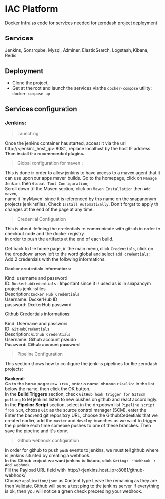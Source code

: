 # IAC Platform
Docker Infra as code for services needed for zerodash project deployment

## Services           
Jenkins, Sonarqube, Mysql, Adminer, ElasticSearch, Logstash, Kibana, Redis 

## Deployment       
* Clone the project,      
* Get at the root and launch the services via the `docker-compose` utility:
`docker-compose up`


## Services configuration    
### Jenkins:

> Launching    

Once the jenkins container has started, access it via the url http://<jenkins_host_ip>:8081 , replace localhost by the host IP address.   
Then install the recommended plugins.    

> Global configuration for maven : 

This is done in order to allow jenkins to have access to a maven agent that it can use upon our apps maven builds.
Go to the homepage, click on `Manage Jenkins` then `Global Tool Configuration`;    
Scroll down till the Maven section, click on `Maven Installation` then `Add maven`,    
name it 'myMaven' since it is referenced by this name on the snapanonym projects jenkinsfiles,
Check `Install Automatically`. Don't forget to apply th changes at the end of the page at any time.

> Credential Configuation   

This is about defining the credentials to communicate with github in order to checkout code and the docker registry    
in order to push the artifacts at the end of each build.    

Get back to  the home page, in the main menu, click `Credentials`, click on the dropdown arrow left to the word global and select `add credentials`;    
Add 2 credentials with the following informations.

Docker credentials informations:    

Kind: username and password    
ID: `DockerhubCredentials`  : Important since it is used as is in snapanoym projects jenkinsfiles    
Description: `Docker Hub Credentials`    
Username: DockerHub ID    
password: DockerHub password        

Github Credentials informations:    

Kind: Username and password    
ID: `GitHubCredentials`    
Description: `Github Credentials`        
Username: Github account pseudo     
Password: Github account password       


> Pipeline Configuration

This section shows how to configure the jenkins pipelines for the zerodash projects:

**Backend**:    
Go to the home page:
`New Item` , enter a name, choose `Pipeline` in the list below the name, then click the OK button.    
In the **Build Triggers** section, check `GitHub hook trigger for GITScm polling` to let jenkins listen to new pushes on github and react accordingly.   
In the **Pipeline Script** section, select in the dropdown list `Pipeline script from SCM`, choose `Git` as the source control manager (SCM), enter the     
Enter the backend git repository URL, choose the GithubCedentials that we created earlier, add the `master` and `develop` branches as we want to trigger the pipeline each time someone pushes to one of these branches.
Then save the pipeline and it's done.

> Github webhook configuration


In order for github to push `push` events to jenkins, we must tell github where is jenkins situated by creating a webhook.    
In the Github project we want jenkins to listens, click `Setings` -> `Webhook` -> `Add webhook`    
Fill the Payload URL field with: http://<jenkins_host_ip>:8081/github-webhook/    
Choose `application/json` as Content type
Leave the remaining as they are then Validate. Github will send a test ping to the jenkins server, if everything is ok, then you will notice a green check preceeding your webhook.
  



